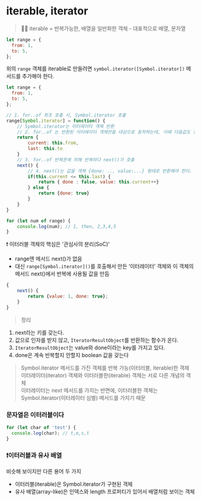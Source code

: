 # iterable, iterator

> 🕵️‍♂️ iterable = 반복가능한, 배열을 일반화한 객체 - 대표적으로 배열, 문자열

```js
let range = {
  from: 1,
  to: 5,
};
```

위의 `range` 객체를 iterable로 만들려면 `symbol.iterator([Symbol.iterator])` 메서드를 추가해야 한다.

```js
let range = {
  from: 1,
  to: 5,
};

// 1. for..of 최초 호출 시, Symbol.iterator 호출
range[Symbol.iterator] = function() {
    // Symbol.iterator는 이터레이터 객체 반환
    // 2. for..of 는 반환된 이터레이터 객체만을 대상으로 동작하는데, 이때 다음값도 정해진다.
    return {
        current: this.from,
        last: this.to
    }
    // 3. for..of 반복문에 의해 반복마다 next()가 호출
    next() {
        // 4. next()는 값을 객체 {done: .., value:...} 형태로 반환해야 한다.
        if(this.current <= this.last) {
            return { done : false, value: this.current++}
        } else {
            return {done: true}
        }
    }
}

for (let num of range) {
    console.log(num); // 1, then, 2,3,4,5
}
```

❗ 이터러블 객체의 핵심은 '관심사의 분리(SoC)'

- range엔 메서드 next()가 없음
- 대신 `range[Symbol.iterator]()`를 호출해서 만든 ‘이터레이터’ 객체와 이 객체의 메서드 next()에서 반복에 사용될 값을 만듬

```js
{
    next() {
      	return {value: 1, done: true};
    }
}
```

> 정리

1. next라는 키를 갖는다.
2. 값으로 인자를 받지 않고, `IteratorResultObject`를 반환하는 함수가 온다.
3. `IteratorResultObject`는 value와 done이라는 key를 가지고 있다.
4. done은 계속 반복할지 안할지 boolean 값을 갖는다

> Symbol.iterator 메서드를 가진 객체를 반복 가능(이터러블, iterable)한 객체  
> 이터레이터(iterator) 객체와 이터러블한(iterable) 객체는 서로 다른 개념의 객체  
> 이터레이터는 next 메서드를 가지는 반면에, 이터러블한 객체는 Symbol.iterator(이터레이터 심벌) 메서드를 가지기 때문

### 문자열은 이터러블이다

```js
for (let char of 'test') {
  console.log(char); // t,e,s,t
}
```

### ❗이터러블과 유사 배열

비슷해 보이지만 다른 용어 두 가지

- 이터러블(iterable)은 Symbol.iterator가 구현된 객체
- 유사 배열(array-like)은 인덱스와 length 프로퍼티가 있어서 배열처럼 보이는 객체
